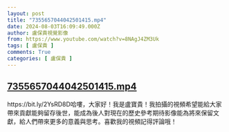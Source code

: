 ```yaml
---
layout: post
title: "7355657044042501415.mp4"
date: 2024-08-03T16:09:49.000Z
author: 盧保貴視覺影像
from: https://www.youtube.com/watch?v=8NAgJ4ZM3Uk
tags: [ 盧保貴 ]
comments: True
categories: [ 盧保貴 ]
---
```

<!--1722701389000-->
[7355657044042501415.mp4](https://www.youtube.com/watch?v=8NAgJ4ZM3Uk)
------

<div>
https://bit.ly/2YsRD8D哈嘍，大家好！我是盧寶貴！我拍攝的視頻希望能給大家帶來貢獻能夠留存後世，能成為後人對現在的歷史參考期待影像能為將來保留文獻，給人們帶來更多的意義與思考。喜歡我的視頻記得評論哦！
</div>
